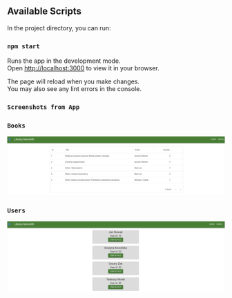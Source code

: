 ## Available Scripts

In the project directory, you can run:

### `npm start`

Runs the app in the development mode.\
Open [http://localhost:3000](http://localhost:3000) to view it in your browser.

The page will reload when you make changes.\
You may also see any lint errors in the console.

### `Screenshots from App`

### `Books`
![image](https://github.com/konopkagrzegorz/library-monolith-frontend/blob/main/public/books.png)

### `Users`
![image](https://github.com/konopkagrzegorz/library-monolith-frontend/blob/main/public/users.png)